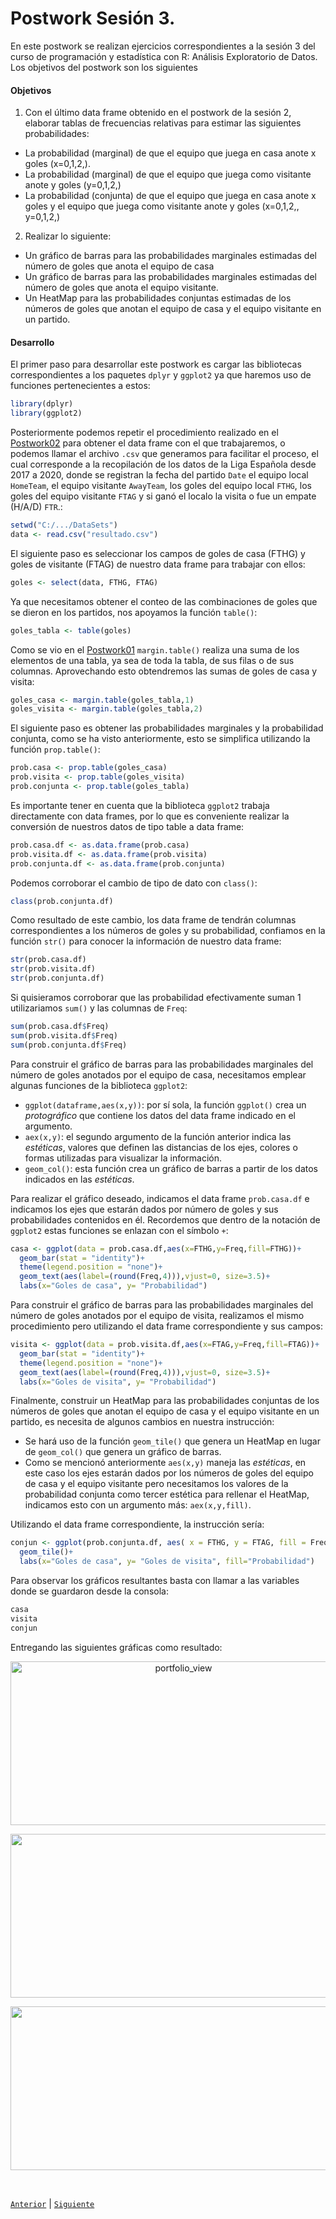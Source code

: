 
# Postwork Sesión 3.
En este postwork se realizan ejercicios correspondientes a la sesión 3 del curso de programación y estadística con R: Análisis Exploratorio de Datos.
Los objetivos del postwork son los siguientes

#### Objetivos

1. Con el último data frame obtenido en el postwork de la sesión 2, elaborar tablas de frecuencias relativas para estimar las siguientes probabilidades:

- La probabilidad (marginal) de que el equipo que juega en casa anote x goles (x=0,1,2,). 
- La probabilidad (marginal) de que el equipo que juega como visitante anote y goles (y=0,1,2,)
- La probabilidad (conjunta) de que el equipo que juega en casa anote x goles y el equipo que juega como visitante anote y goles (x=0,1,2,, y=0,1,2,)

2. Realizar lo siguiente:

- Un gráfico de barras para las probabilidades marginales estimadas del número de goles que anota el equipo de casa
- Un gráfico de barras para las probabilidades marginales estimadas del número de goles que anota el equipo visitante.
- Un HeatMap para las probabilidades conjuntas estimadas de los números de goles que anotan el equipo de casa y el equipo visitante en un partido.

#### Desarrollo

El primer paso para desarrollar este postwork es cargar las bibliotecas correspondientes a los paquetes `dplyr` y `ggplot2` ya que haremos uso de funciones pertenecientes a estos:

```R
library(dplyr)
library(ggplot2)
```

Posteriormente podemos repetir el procedimiento realizado en el [Postwork02](/Postwork2/) para obtener el data frame con el que trabajaremos, o podemos llamar el archivo `.csv` que generamos para facilitar el proceso, el cual corresponde a la recopilación de los datos de la Liga Española desde 2017 a 2020, donde se registran la fecha del partido `Date` el equipo local `HomeTeam`, el equipo visitante `AwayTeam`, los goles del equipo local `FTHG`, los goles del equipo visitante `FTAG` y si ganó el localo la visita o fue un empate (H/A/D) `FTR`.:

```R
setwd("C:/.../DataSets")
data <- read.csv("resultado.csv")
```

El siguiente paso es seleccionar los campos de goles de casa (FTHG) y goles de visitante (FTAG) de nuestro data frame para trabajar con ellos:

```R
goles <- select(data, FTHG, FTAG)
```

Ya que necesitamos obtener el conteo de las combinaciones de goles que se dieron en los partidos, nos apoyamos la función `table()`: 

```R
goles_tabla <- table(goles)
```

Como se vio en el [Postwork01](/Postwork1/) `margin.table()` realiza una suma de los elementos de una tabla, ya sea de toda la tabla, de sus filas o de sus columnas. Aprovechando esto obtendremos las sumas de goles de casa y visita:

```R
goles_casa <- margin.table(goles_tabla,1)
goles_visita <- margin.table(goles_tabla,2)
```

El siguiente paso es obtener las probabilidades marginales y la probabilidad conjunta, como se ha visto anteriormente, esto se simplifica utilizando la función `prop.table()`:

```R
prob.casa <- prop.table(goles_casa)
prob.visita <- prop.table(goles_visita)
prob.conjunta <- prop.table(goles_tabla)
```

Es importante tener en cuenta que la biblioteca `ggplot2` trabaja directamente con data frames, por lo que es conveniente realizar la conversión de nuestros datos de tipo table a data frame: 

```R
prob.casa.df <- as.data.frame(prob.casa)
prob.visita.df <- as.data.frame(prob.visita)
prob.conjunta.df <- as.data.frame(prob.conjunta)
```

Podemos corroborar el cambio de tipo de dato con `class()`: 

```R
class(prob.conjunta.df)
```

Como resultado de este cambio, los data frame de tendrán columnas correspondientes a los números de goles y su probabilidad, confiamos en la función `str()` para conocer la información de nuestro data frame:

```R
str(prob.casa.df)
str(prob.visita.df)
str(prob.conjunta.df)
```

Si quisieramos corroborar que las probabilidad efectivamente suman 1 utilizariamos `sum()` y las columnas de `Freq`:

```R
sum(prob.casa.df$Freq)
sum(prob.visita.df$Freq)
sum(prob.conjunta.df$Freq)
```

Para construir el gráfico de barras para las probabilidades marginales del número de goles anotados por el equipo de casa, necesitamos emplear algunas funciones de la biblioteca `ggplot2`:

-  `ggplot(dataframe,aes(x,y))`: por sí sola, la función `ggplot()` crea un *protográfico* que contiene los datos del data frame indicado en el argumento.
-  `aex(x,y)`: el segundo argumento de la función anterior indica las *estéticas*, valores que definen las distancias de los ejes, colores o formas utilizadas para visualizar la información.
-  `geom_col()`: esta función crea un gráfico de barras a partir de los datos indicados en las *estéticas*.

Para realizar el gráfico deseado, indicamos el data frame `prob.casa.df` e indicamos los ejes que estarán dados por número de goles y sus probabilidades contenidos en él. Recordemos que dentro de la notación de `ggplot2` estas funciones se enlazan con el símbolo `+`:

```R
casa <- ggplot(data = prob.casa.df,aes(x=FTHG,y=Freq,fill=FTHG))+
  geom_bar(stat = "identity")+
  theme(legend.position = "none")+
  geom_text(aes(label=(round(Freq,4))),vjust=0, size=3.5)+
  labs(x="Goles de casa", y= "Probabilidad")
```

Para construir el gráfico de barras para las probabilidades marginales del número de goles anotados por el equipo de visita, realizamos el mismo procedimiento pero utilizando el data frame correspondiente y sus campos:

```R
visita <- ggplot(data = prob.visita.df,aes(x=FTAG,y=Freq,fill=FTAG))+
  geom_bar(stat = "identity")+
  theme(legend.position = "none")+
  geom_text(aes(label=(round(Freq,4))),vjust=0, size=3.5)+
  labs(x="Goles de visita", y= "Probabilidad")
```

Finalmente, construir un HeatMap para las probabilidades conjuntas de los números de goles que anotan el equipo de casa y el equipo visitante en un partido, es necesita de algunos cambios en nuestra instrucción:

- Se hará uso de la función `geom_tile()` que genera un HeatMap en lugar de `geom_col()` que genera un gráfico de barras.
- Como se mencionó anteriormente `aes(x,y)` maneja las *estéticas*, en este caso los ejes estarán dados por los números de goles del equipo de casa y el equipo visitante pero necesitamos los valores de la probabilidad conjunta como tercer estética para rellenar el HeatMap, indicamos esto con un argumento más: `aex(x,y,fill)`.

Utilizando el data frame correspondiente, la instrucción sería:

```R
conjun <- ggplot(prob.conjunta.df, aes( x = FTHG, y = FTAG, fill = Freq))+
  geom_tile()+
  labs(x="Goles de casa", y= "Goles de visita", fill="Probabilidad")
```

Para observar los gráficos resultantes basta con llamar a las variables donde se guardaron desde la consola: 

```R
casa
visita
conjun
```
Entregando las siguientes gráficas como resultado:

<p align="center">
<img src="../Imágenes/Postwork3.1.png" alt=portfolio_view height="262" width="538">
</p>

<p align="center">
<img src="../Imágenes/Postwork3.2.png" height="262" width="538">
</p>

<p align="center">
<img src="../Imágenes/Postwork3.3.png" align="center" height="262" width="538">
</p>

<br/>

[`Anterior`](../Postwork2) | [`Siguiente`](../Postwork4)      

</div>
